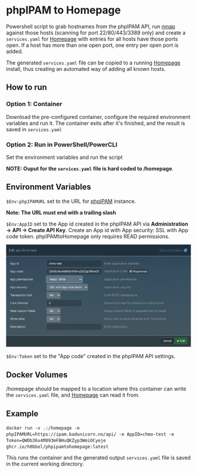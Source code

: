 # phpIPAM to Homepage

Powershell script to grab hostnames from the phpIPAM API, run [nmap](https://nmap.org/) against those hosts (scanning for port 22/80/443/3389 only) and create a `services.yaml` for [Homepage](https://gethomepage.dev/) with entries for all hosts have those ports open. If a host has more than one open port, one entry per open port is added.

The generated `services.yaml` file can be copied to a running [Homepage](https://gethomepage.dev/) install, thus creating an automated way of adding all known hosts.

## How to run

### Option 1: Container

Download the pre-configured container, configure the required environment variables and run it. The container exits after it's finished, and the result is saved in `services.yaml`

### Option 2: Run in PowerShell/PowerCLI

Set the environment variables and run the script

**NOTE: Ouput for the `services.yaml` file is hard coded to /homepage**. 

## Environment Variables

`$Env:phpIPAMURL` set to the URL for [phpIPAM](https://phpipam.net/) instance.

**Note: The URL must end with a trailing slash**

`$Env:AppID` set to the App id created in the phpIPAM API via **Administration -> API -> Create API Key**. Create an App id with App security: SSL with App code token. phpIPAMtoHomepage only requires READ permissions.

![screenshot](https://github.com/h0bbel/phpIPAMtoHomepage/blob/main/img/phpipamapi01.png)

`$Env:Token` set to the "App code" created in the phpIPAM API settings.

## Docker Volumes

/homepage should be mapped to a location where this container can write the `services.yaml` file, and [Homepage](https://gethomepage.dev/) can read it from.

## Example

`docker run -v .:/homepage -e phpIPAMURL=https://ipam.badunicorn.no/api/ -e AppID=chmo-test -e Token=QWDb36x4M893mFBHuQKZyp3WmiOCyeje ghcr.io/h0bbel/phpipamtohomepage:latest`

This runs the container and the generated output `services.yaml` file is saved in the current working directory.
